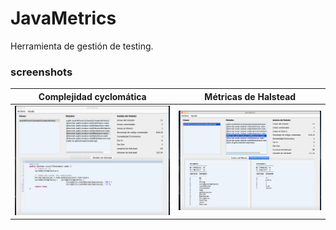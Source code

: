 # JavaMetrics
Herramienta de gestión de testing.

### screenshots
|Complejidad cyclomática|Métricas de Halstead|
|:---:|:---:|
|<img src="https://github.com/ANALISIS-DE-SOFTWARE-1C-2016/JavaMetrics/blob/master/cyclomatic.png?raw=true" />|<img src="https://github.com/ANALISIS-DE-SOFTWARE-1C-2016/JavaMetrics/blob/master/halstead.png?raw=true"/>|
